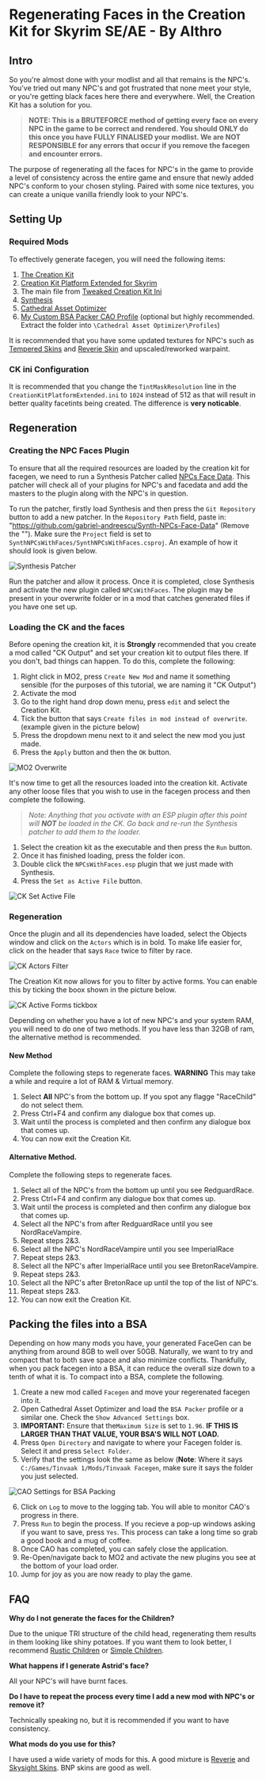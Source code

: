 # Regenerating Faces in the Creation Kit for Skyrim SE/AE - By Althro

## Intro

So you're almost done with your modlist and all that remains is the NPC's. You've tried out many NPC's and got frustrated that none meet your style, or you're getting black faces here there and everywhere. Well, the Creation Kit has a solution for you.

> **NOTE: This is a BRUTEFORCE method of getting every face on every NPC in the game to be correct and rendered. You should ONLY do this once you have FULLY FINALISED your modlist. We are NOT RESPONSIBLE for any errors that occur if you remove the facegen and encounter errors.**

The purpose of regenerating all the faces for NPC's in the game to provide a level of consistency across the entire game and ensure that newly added NPC's conform to your chosen styling. Paired with some nice textures, you can create a unique vanilla friendly look to your NPC's.

## Setting Up

### Required Mods

To effectively generate facegen, you will need the following items:
1. [The Creation Kit](https://store.steampowered.com/app/1946180/Skyrim_Special_Edition_Creation_Kit/) 
2. [Creation Kit Platform Extended for Skyrim](https://www.nexusmods.com/skyrimspecialedition/mods/71371)
4. The main file from [Tweaked Creation Kit Ini](https://www.nexusmods.com/skyrimspecialedition/mods/19817)
5. [Synthesis](https://github.com/Mutagen-Modding/Synthesis/releases)
6. [Cathedral Asset Optimizer](https://www.nexusmods.com/skyrimspecialedition/mods/23316)
7. [My Custom BSA Packer CAO Profile](https://github.com/The-Animonculory/Modding-Resources/blob/main/BSA%20Creation.7z?raw=true) (optional but highly recommended. Extract the folder into `\Cathedral Asset Optimizer\Profiles`)

It is recommended that you have some updated textures for NPC's such as [Tempered Skins](https://www.nexusmods.com/skyrimspecialedition/mods/7902) and [Reverie Skin](https://www.nexusmods.com/skyrimspecialedition/mods/64314) and upscaled/reworked warpaint. 

### CK ini Configuration

It is recommended that you change the `TintMaskResolution` line in the `CreationKitPlatformExtended.ini` to `1024` instead of 512 as that will result in better quality facetints being created. The difference is **very noticable**.

## Regeneration

### Creating the NPC Faces Plugin

To ensure that all the required resources are loaded by the creation kit for facegen, we need to run a Synthesis Patcher called [NPCs Face Data](https://github.com/caiobraz/Synth-NPCs-Face-Data). This patcher will check all of your plugins for NPC's and facedata and add the masters to the plugin along with the NPC's in question.

To run the patcher, firstly load Synthesis and then press the `Git Repository` button to add a new patcher. In the `Repository Path` field, paste in: "https://github.com/gabriel-andreescu/Synth-NPCs-Face-Data" (Remove the ""). Make sure the `Project` field is set to `SynthNPCsWithFaces/SynthNPCsWithFaces.csproj`. An example of how it should look is given below.

![Synthesis Patcher](https://raw.githubusercontent.com/The-Animonculory/Modding-Resources/main/Images/FaceGen//SynthesisPatcher.webp)

Run the patcher and allow it process. Once it is completed, close Synthesis and activate the new plugin called `NPCsWithFaces`. The plugin may be present in your overwrite folder or in a mod that catches generated files if you have one set up. 

### Loading the CK and the faces

Before opening the creation kit, it is __**Strongly**__ recommended that you create a mod called "CK Output" and set your creation kit to output files there. If you don't, bad things can happen. To do this, complete the following:

1. Right click in MO2, press `Create New Mod` and name it something sensible (for the purposes of this tutorial, we are naming it "CK Output")
2. Activate the mod
3. Go to the right hand drop down menu, press `edit` and select the Creation Kit.
4. Tick the button that says `Create files in mod instead of overwrite`. (example given in the picture below)
5. Press the dropdown menu next to it and select the new mod you just made.
6. Press the `Apply` button and then the `OK` button.

![MO2 Overwrite](https://raw.githubusercontent.com/The-Animonculory/Modding-Resources/main/Images/FaceGen/CKOutput.webp)

It's now time to get all the resources loaded into the creation kit. Activate any other loose files that you wish to use in the facegen process and then complete the following.

> *Note: Anything that you activate with an ESP plugin after this point will **NOT** be loaded in the CK. Go back and re-run the Synthesis patcher to add them to the loader.*

1. Select the creation kit as the executable and then press the `Run` button. 
2. Once it has finished loading, press the folder icon.
3. Double click the `NPCsWithFaces.esp` plugin that we just made with Synthesis.
4. Press the `Set as Active File` button.

![CK Set Active File](https://raw.githubusercontent.com/The-Animonculory/Modding-Resources/main/Images/FaceGen/CKPluginLoad.webp)

### Regeneration

Once the plugin and all its dependencies have loaded, select the Objects window and click on the `Actors` which is in bold. To make life easier for, click on the header that says `Race` twice to filter by race.

![CK Actors Filter](https://raw.githubusercontent.com/The-Animonculory/Modding-Resources/main/Images/FaceGen/CKObjectActor.webp)

The Creation Kit now allows for you to filter by active forms. You can enable this by ticking the boox shown in the picture below.

![CK Active Forms tickbox](https://raw.githubusercontent.com/The-Animonculory/Modding-Resources/main/Images/FaceGen/ActiveForms_Tick.png)

Depending on whether you have a lot of new NPC's and your system RAM, you will need to do one of two methods. If you have less than 32GB of ram, the alternative method is recommended.

#### New Method 

Complete the following steps to regenerate faces. **WARNING** This may take a while and require a lot of RAM & Virtual memory.

1. Select **All** NPC's from the bottom up. If you spot any flagge "RaceChild" do not select them.
2. Press Ctrl+F4 and confirm any dialogue box that comes up.
3. Wait until the process is completed and then confirm any dialogue box that comes up.
4. You can now exit the Creation Kit.

#### Alternative Method.

Complete the following steps to regenerate faces.

1. Select all of the NPC's from the bottom up until you see RedguardRace.
2. Press Ctrl+F4 and confirm any dialogue box that comes up.
3. Wait until the process is completed and then confirm any dialogue box that comes up.
4. Select all the NPC's from after RedguardRace until you see NordRaceVampire.
5. Repeat steps 2&3.
6. Select all the NPC's NordRaceVampire until you see ImperialRace
7. Repeat steps 2&3.
8. Select all the NPC's after ImperialRace until you see BretonRaceVampire.
9. Repeat steps 2&3.
10. Select all the NPC's after BretonRace up until the top of the list of NPC's.
11. Repeat steps 2&3.
12. You can now exit the Creation Kit.

## Packing the files into a BSA

Depending on how many mods you have, your generated FaceGen can be anything from around 8GB to well over 50GB. Naturally, we want to try and compact that to both save space and also minimize conflicts. Thankfully, when you pack facegen into a BSA, it can reduce the overall size down to a tenth of what it is. To compact into a BSA, complete the following.

1. Create a new mod called `Facegen` and move your regerenated facegen into it.
2. Open Cathedral Asset Optimizer and load the `BSA Packer` profile or a similar one. Check the `Show Advanced Settings` box.
3. **IMPORTANT:** Ensure that the`Maximum Size` is set to `1.96`. **IF THIS IS LARGER THAN THAT VALUE, YOUR BSA'S WILL NOT LOAD.**
4. Press `Open Directory` and navigate to where your Facegen folder is. Select it and press `Select Folder`.
5. Verify that the settings look the same as below (**Note**: Where it says `C:/Games/Tinvaak 1/Mods/Tinvaak Facegen`, make sure it says the folder you just selected.

![CAO Settings for BSA Packing](https://raw.githubusercontent.com/The-Animonculory/Modding-Resources/main/Images/FaceGen/CAOPacking.webp)

6. Click on `Log` to move to the logging tab. You will able to monitor CAO's progress in there.
7. Press `Run` to begin the process. If you recieve a pop-up windows asking if you want to save, press `Yes`. This process can take a long time so grab a good book and a mug of coffee.
8. Once CAO has completed, you can safely close the application.
9. Re-Open/navigate back to MO2 and activate the new plugins you see at the bottom of your load order.
10. Jump for joy as you are now ready to play the game.

## FAQ

**Why do I not generate the faces for the Children?**

Due to the unique TRI structure of the child head, regenerating them results in them looking like shiny potatoes. If you want them to look better, I recommend [Rustic Children](https://www.nexusmods.com/skyrim/mods/63353/) or [Simple Children](https://www.nexusmods.com/skyrimspecialedition/mods/22789).

**What happens if I generate Astrid's face?**

All your NPC's will have burnt faces.

**Do I have to repeat the process every time I add a new mod with NPC's or remove it?**

Technically speaking no, but it is recommended if you want to have consistency.

**What mods do you use for this?**

I have used a wide variety of mods for this. A good mixture is [Reverie](https://www.nexusmods.com/skyrimspecialedition/mods/64314) and [Skysight Skins](https://www.nexusmods.com/skyrimspecialedition/mods/6580). BNP skins are good as well.
